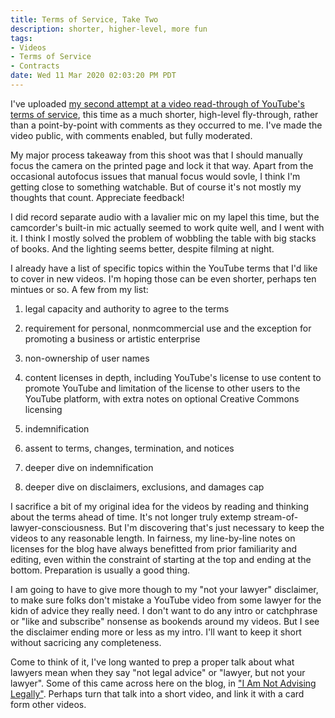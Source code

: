 ```yaml
---
title: Terms of Service, Take Two
description: shorter, higher-level, more fun
tags:
- Videos
- Terms of Service
- Contracts
date: Wed 11 Mar 2020 02:03:20 PM PDT
---
```


I've uploaded [my second attempt at a video read-through of YouTube's terms of service](https://www.youtube.com/watch?v=Qhr392gpklc), this time as a much shorter, high-level fly-through, rather than a point-by-point with comments as they occurred to me.  I've made the video public, with comments enabled, but fully moderated.

My major process takeaway from this shoot was that I should manually focus the camera on the printed page and lock it that way.  Apart from the occasional autofocus issues that manual focus would sovle, I think I'm getting close to something watchable.  But of course it's not mostly my thoughts that count.  Appreciate feedback!

I did record separate audio with a lavalier mic on my lapel this time, but the camcorder's built-in mic actually seemed to work quite well, and I went with it.  I think I mostly solved the problem of wobbling the table with big stacks of books.  And the lighting seems better, despite filming at night.

I already have a list of specific topics within the YouTube terms that I'd like to cover in new videos.  I'm hoping those can be even shorter, perhaps ten mintues or so.  A few from my list:

1.  legal capacity and authority to agree to the terms

2.  requirement for personal, nonmcommercial use and the exception for promoting a business or artistic enterprise

3.  non-ownership of user names

4.  content licenses in depth, including YouTube's license to use content to promote YouTube and limitation of the license to other users to the YouTube platform, with extra notes on optional Creative Commons licensing

5.  indemnification

6.  assent to terms, changes, termination, and notices

7.  deeper dive on indemnification

8.  deeper dive on disclaimers, exclusions, and damages cap

I sacrifice a bit of my original idea for the videos by reading and thinking about the terms ahead of time.  It's not longer truly extemp stream-of-lawyer-consciousness.  But I'm discovering that's just necessary to keep the videos to any reasonable length.  In fairness, my line-by-line notes on licenses for the blog have always benefitted from prior familiarity and editing, even within the constraint of starting at the top and ending at the bottom.  Preparation is usually a good thing.

I am going to have to give more though to my "not your lawyer" disclaimer, to make sure folks don't mistake a YouTube video from some lawyer for the kidn of advice they really need.  I don't want to do any intro or catchphrase or "like and subscribe" nonsense as bookends around my videos.  But I see the disclaimer ending more or less as my intro.  I'll want to keep it short without sacricing any completeness.

Come to think of it, I've long wanted to prep a proper talk about what lawyers mean when they say "not legal advice" or "lawyer, but not your lawyer".  Some of this came across here on the blog, in ["I Am Not Advising Legally"](https://writing.kemitchell.com/2019/11/30/Legal-Advice.html).  Perhaps turn that talk into a short video, and link it with a card form other videos.
